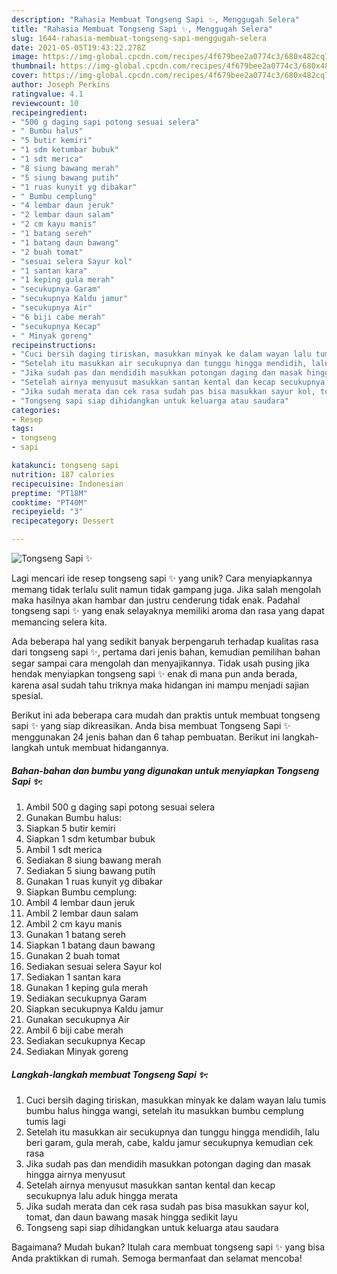 ```yaml
---
description: "Rahasia Membuat Tongseng Sapi ✨, Menggugah Selera"
title: "Rahasia Membuat Tongseng Sapi ✨, Menggugah Selera"
slug: 1644-rahasia-membuat-tongseng-sapi-menggugah-selera
date: 2021-05-05T19:43:22.278Z
image: https://img-global.cpcdn.com/recipes/4f679bee2a0774c3/680x482cq70/tongseng-sapi-✨-foto-resep-utama.jpg
thumbnail: https://img-global.cpcdn.com/recipes/4f679bee2a0774c3/680x482cq70/tongseng-sapi-✨-foto-resep-utama.jpg
cover: https://img-global.cpcdn.com/recipes/4f679bee2a0774c3/680x482cq70/tongseng-sapi-✨-foto-resep-utama.jpg
author: Joseph Perkins
ratingvalue: 4.1
reviewcount: 10
recipeingredient:
- "500 g daging sapi potong sesuai selera"
- " Bumbu halus"
- "5 butir kemiri"
- "1 sdm ketumbar bubuk"
- "1 sdt merica"
- "8 siung bawang merah"
- "5 siung bawang putih"
- "1 ruas kunyit yg dibakar"
- " Bumbu cemplung"
- "4 lembar daun jeruk"
- "2 lembar daun salam"
- "2 cm kayu manis"
- "1 batang sereh"
- "1 batang daun bawang"
- "2 buah tomat"
- "sesuai selera Sayur kol"
- "1 santan kara"
- "1 keping gula merah"
- "secukupnya Garam"
- "secukupnya Kaldu jamur"
- "secukupnya Air"
- "6 biji cabe merah"
- "secukupnya Kecap"
- " Minyak goreng"
recipeinstructions:
- "Cuci bersih daging tiriskan, masukkan minyak ke dalam wayan lalu tumis bumbu halus hingga wangi, setelah itu masukkan bumbu cemplung tumis lagi"
- "Setelah itu masukkan air secukupnya dan tunggu hingga mendidih, lalu beri garam, gula merah, cabe, kaldu jamur secukupnya kemudian cek rasa"
- "Jika sudah pas dan mendidih masukkan potongan daging dan masak hingga airnya menyusut"
- "Setelah airnya menyusut masukkan santan kental dan kecap secukupnya lalu aduk hingga merata"
- "Jika sudah merata dan cek rasa sudah pas bisa masukkan sayur kol, tomat, dan daun bawang masak hingga sedikit layu"
- "Tongseng sapi siap dihidangkan untuk keluarga atau saudara"
categories:
- Resep
tags:
- tongseng
- sapi

katakunci: tongseng sapi 
nutrition: 187 calories
recipecuisine: Indonesian
preptime: "PT18M"
cooktime: "PT40M"
recipeyield: "3"
recipecategory: Dessert

---
```



![Tongseng Sapi ✨](https://img-global.cpcdn.com/recipes/4f679bee2a0774c3/680x482cq70/tongseng-sapi-✨-foto-resep-utama.jpg)

Lagi mencari ide resep tongseng sapi ✨ yang unik? Cara menyiapkannya memang tidak terlalu sulit namun tidak gampang juga. Jika salah mengolah maka hasilnya akan hambar dan justru cenderung tidak enak. Padahal tongseng sapi ✨ yang enak selayaknya memiliki aroma dan rasa yang dapat memancing selera kita.



Ada beberapa hal yang sedikit banyak berpengaruh terhadap kualitas rasa dari tongseng sapi ✨, pertama dari jenis bahan, kemudian pemilihan bahan segar sampai cara mengolah dan menyajikannya. Tidak usah pusing jika hendak menyiapkan tongseng sapi ✨ enak di mana pun anda berada, karena asal sudah tahu triknya maka hidangan ini mampu menjadi sajian spesial.


Berikut ini ada beberapa cara mudah dan praktis untuk membuat tongseng sapi ✨ yang siap dikreasikan. Anda bisa membuat Tongseng Sapi ✨ menggunakan 24 jenis bahan dan 6 tahap pembuatan. Berikut ini langkah-langkah untuk membuat hidangannya.

<!--inarticleads1-->

##### Bahan-bahan dan bumbu yang digunakan untuk menyiapkan Tongseng Sapi ✨:

1. Ambil 500 g daging sapi potong sesuai selera
1. Gunakan  Bumbu halus:
1. Siapkan 5 butir kemiri
1. Siapkan 1 sdm ketumbar bubuk
1. Ambil 1 sdt merica
1. Sediakan 8 siung bawang merah
1. Sediakan 5 siung bawang putih
1. Gunakan 1 ruas kunyit yg dibakar
1. Siapkan  Bumbu cemplung:
1. Ambil 4 lembar daun jeruk
1. Ambil 2 lembar daun salam
1. Ambil 2 cm kayu manis
1. Gunakan 1 batang sereh
1. Siapkan 1 batang daun bawang
1. Gunakan 2 buah tomat
1. Sediakan sesuai selera Sayur kol
1. Sediakan 1 santan kara
1. Gunakan 1 keping gula merah
1. Sediakan secukupnya Garam
1. Siapkan secukupnya Kaldu jamur
1. Gunakan secukupnya Air
1. Ambil 6 biji cabe merah
1. Sediakan secukupnya Kecap
1. Sediakan  Minyak goreng




<!--inarticleads2-->

##### Langkah-langkah membuat Tongseng Sapi ✨:

1. Cuci bersih daging tiriskan, masukkan minyak ke dalam wayan lalu tumis bumbu halus hingga wangi, setelah itu masukkan bumbu cemplung tumis lagi
1. Setelah itu masukkan air secukupnya dan tunggu hingga mendidih, lalu beri garam, gula merah, cabe, kaldu jamur secukupnya kemudian cek rasa
1. Jika sudah pas dan mendidih masukkan potongan daging dan masak hingga airnya menyusut
1. Setelah airnya menyusut masukkan santan kental dan kecap secukupnya lalu aduk hingga merata
1. Jika sudah merata dan cek rasa sudah pas bisa masukkan sayur kol, tomat, dan daun bawang masak hingga sedikit layu
1. Tongseng sapi siap dihidangkan untuk keluarga atau saudara




Bagaimana? Mudah bukan? Itulah cara membuat tongseng sapi ✨ yang bisa Anda praktikkan di rumah. Semoga bermanfaat dan selamat mencoba!
